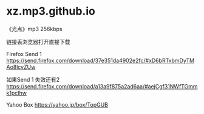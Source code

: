 # xz.mp3.github.io

《光点》mp3  256kbps

链接丢浏览器打开直接下载



Firefox Send 1
https://send.firefox.com/download/37e351da4902e2fc/#xD6bRTxbmDyTMAo8lcyZUw

如果Send 1 失效还有2
https://send.firefox.com/download/a13a9f875a2ad6aa/#aejCgf31NWfTGmmk1pcIhw

Yahoo Box
https://yahoo.jp/box/TopGUB
